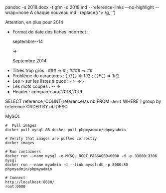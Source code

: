 pandoc -s 2018.docx -t gfm -o 2018.md  --reference-links --no-highlight --wrap=none
A chaque nouveau md :
replace(/^> /g, '')

Attention, en plus pour 2014
* Format de date des fiches incorrect : <p>septembre-­‐14</p> => <p>Septembre 2014</p>
* Titres trop gros : ### => # ; #### => ##
* Problème de caractères : (.)7(.) => $1ti$2 ; (.)F(.) => $1tt$2
* Les > sur les listes à puce : - > => -
* Les mots coupés : -­‐  => 
* Header : comparer aux 2018,2019
 
SELECT reference, COUNT(reference)as nb FROM `sheet` WHERE 1 group by reference ORDER BY nb DESC


MySQL
```
#  Pull images
docker pull mysql && docker pull phpmyadmin/phpmyadmin

# Verify that images are pulled correctly
docker images

# Run containers
docker run --name mysql -e MYSQL_ROOT_PASSWORD=0000 -d -p 33060:3306 mysql
docker run --name myadmin -d --link mysql:db -p 8080:80 phpmyadmin/phpmyadmin

# Connect
http://localhost:8080/
root:0000
```
